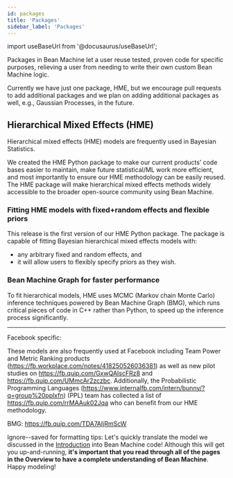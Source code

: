 ```yaml
---
id: packages
title: 'Packages'
sidebar_label: 'Packages'
---
```

import useBaseUrl from '@docusaurus/useBaseUrl';

<!-- @import "../../header.md" -->

Packages in Bean Machine let a user reuse tested, proven code for specific purposes, relieving a user from needing to write their own custom Bean Machine logic.

Currently we have just one package, HME, but we encourage pull requests to add additional packages and we plan on adding additional packages as well, e.g., Gaussian Processes, in the future.

## Hierarchical Mixed Effects (HME)

Hierarchical mixed effects (HME) models are frequently used in Bayesian Statistics. 

We created the HME Python package to make our current products’ code bases easier to maintain, make future statistical/ML work more efficient, and most importantly to ensure our HME methodology can be easily reused. The HME package will make hierarchical mixed effects methods widely accessible to the broader open-source community using Bean Machine.

### Fitting HME models with fixed+random effects and flexible priors
This release is the first version of our HME Python package. The package is capable of fitting Bayesian hierarchical mixed effects models with:
- any arbitrary fixed and random effects, and
- it will allow users to flexibly specify priors as they wish.

### Bean Machine Graph for faster performance
To fit hierarchical models, HME uses MCMC (Markov chain Monte Carlo) inference techniques powered by Bean Machine Graph (BMG), which runs critical pieces of code in C++ rather than Python, to speed up the inference process significantly. 





-----------




Facebook specific:

 These models are also frequently used at Facebook including Team Power and Metric Ranking products (https://fb.workplace.com/notes/418250526036381) as well as new pilot studies on https://fb.quip.com/GxwQAIscFRz8 and https://fb.quip.com/UMmcAr2zczbc. Additionally, the Probabilistic Programming Languages (https://www.internalfb.com/intern/bunny/?q=group%20pplxfn) (PPL) team has collected a list of https://fb.quip.com/rrMAAuk02Jqa who can benefit from our HME methodology.

BMG: https://fb.quip.com/TDA7AIjRmScW

Ignore--saved for formatting tips:
Let's quickly translate the model we discussed in the [Introduction](../introduction/introduction.md) into Bean Machine code! Although this will get you up-and-running, **it's important that you read through all of the pages in the Overview to have a complete understanding of Bean Machine**. Happy modeling!